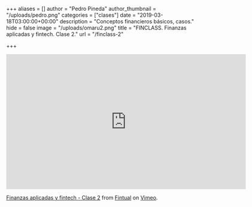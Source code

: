 +++
aliases = []
author = "Pedro Pineda"
author_thumbnail = "/uploads/pedro.png"
categories = ["clases"]
date = "2019-03-18T03:00:00+00:00"
description = "Conceptos financieros básicos, casos."
hide = false
image = "/uploads/omaru2.png"
title = "FINCLASS. Finanzas aplicadas y fintech. Clase 2."
url = "/finclass-2"

+++
<iframe src="https://player.vimeo.com/video/332360701" width="640" height="360" frameborder="0" allow="autoplay; fullscreen" allowfullscreen></iframe>

<p><a href="https://vimeo.com/332360701">Finanzas aplicadas y fintech - Clase 2</a> from <a href="https://vimeo.com/fintual">Fintual</a> on <a href="https://vimeo.com">Vimeo</a>.</p>